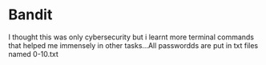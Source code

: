# Bandit

I thought this was only cybersecurity but i learnt more terminal commands that helped me immensely in other tasks...All passwordds are put in txt files named 0-10.txt
